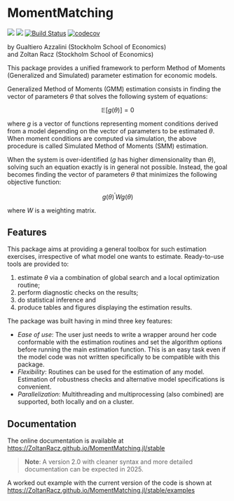 # MomentMatching

[![](https://img.shields.io/badge/docs-stable-blue.svg)](https://ZoltanRacz.github.io/MomentMatching.jl/stable)
[![](https://img.shields.io/badge/docs-dev-blue.svg)](https://ZoltanRacz.github.io/MomentMatching.jl/dev)
[![Build Status](https://github.com/ZoltanRacz/MomentMatching.jl/actions/workflows/CI.yml/badge.svg?event=push)](https://github.com/ZoltanRacz/MomentMatching.jl/actions/workflows/CI.yml?event=push)
[![codecov](https://codecov.io/gh/ZoltanRacz/MomentMatching.jl/graph/badge.svg?token=YLP96BUQ9S)](https://codecov.io/gh/ZoltanRacz/MomentMatching.jl)

by Gualtiero Azzalini (Stockholm School of Economics)\
and Zoltan Racz (Stockholm School of Economics)


This package provides a unified framework to perform Method of Moments (Generalized and Simulated) parameter estimation for economic models.

Generalized Method of Moments (GMM) estimation consists in finding the vector of parameters $\theta$ that solves the following system of equations:

```math
\mathbb{E}\left[g\left(\theta\right)\right]=0
```

where $g$ is a vector of functions representing moment conditions derived from a model depending on the vector of parameters to be estimated $\theta$. When moment conditions are computed via simulation, the above procedure is called Simulated Method of Moments (SMM) estimation.

When the system is over-identified ($g$ has higher dimensionality than $\theta$), solving such an equation exactly is in general not possible. Instead, the goal becomes finding the vector of parameters $\theta$ that minimizes the following objective function:

```math
g(\theta)^{\prime} W g(\theta)
```

where $W$ is a weighting matrix.

## Features

This package aims at providing a general toolbox for such estimation exercises, irrespective of what model one wants to estimate. Ready-to-use tools are provided to:
1. estimate $\theta$ via a combination of global search and a local optimization routine;
2. perform diagnostic checks on the results; 
3. do statistical inference and 
4. produce tables and figures displaying the estimation results.

The package was built having in mind three key features:
- *Ease of use*: The user just needs to write a wrapper around her code conformable with the estimation routines and set the algorithm options before running the main estimation function. This is an easy task even if the model code was not written specifically to be compatible with this package. 
- *Flexibility*: Routines can be used for the estimation of any model. Estimation of robustness checks and alternative model specifications is convenient.
- *Parallelization*: Multithreading and multiprocessing (also combined) are supported, both locally and on a cluster.

## Documentation

The online documentation is available at <https://ZoltanRacz.github.io/MomentMatching.jl/stable>

> **Note**: A version 2.0 with cleaner syntax and more detailed documentation can be expected in 2025.

A worked out example with the current version of the code is shown at <https://ZoltanRacz.github.io/MomentMatching.jl/stable/examples>